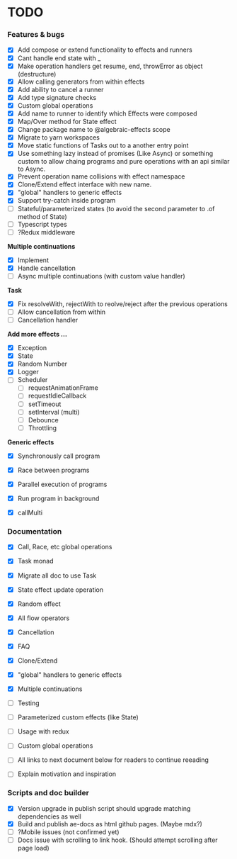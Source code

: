 # TODO

### Features & bugs
- [x] Add compose or extend functionality to effects and runners
- [x] Cant handle end state with _
- [x] Make operation handlers get resume, end, throwError as object (destructure)
- [x] Allow calling generators from within effects
- [x] Add ability to cancel a runner
- [x] Add type signature checks
- [x] Custom global operations
- [x] Add name to runner to identify which Effects were composed
- [x] Map/Over method for State effect
- [x] Change package name to @algebraic-effects scope
- [x] Migrate to yarn workspaces
- [x] Move static functions of Tasks out to a another entry point
- [x] Use something lazy instead of promises (Like Async) or something custom to allow chaing programs and pure operations with an api similar to Async.
- [x] Prevent operation name collisions with effect namespace
- [x] Clone/Extend effect interface with new name.
- [x] "global" handlers to generic effects
- [x] Support try-catch inside program
- [ ] Stateful/parameterized states (to avoid the second parameter to .of method of State)
- [ ] Typescript types
- [ ] ?Redux middleware

**Multiple continuations**
  - [x] Implement
  - [x] Handle cancellation
  - [ ] Async multiple continuations (with custom value handler)

**Task**
  - [x] Fix resolveWith, rejectWith to reolve/reject after the previous operations
  - [ ] Allow cancellation from within
  - [ ] Cancellation handler

**Add more effects ...**
  - [x] Exception
  - [x] State
  - [x] Random Number
  - [x] Logger
  - [ ] Scheduler
    - [ ] requestAnimationFrame
    - [ ] requestIdleCallback
    - [ ] setTimeout
    - [ ] setInterval (multi)
    - [ ] Debounce
    - [ ] Throttling

**Generic effects**
  - [x] Synchronously call program
  - [x] Race between programs
  - [x] Parallel execution of programs
  - [x] Run program in background
  - [x] callMulti


### Documentation
- [x] Call, Race, etc global operations
- [x] Task monad
- [x] Migrate all doc to use Task
- [x] State effect update operation
- [x] Random effect
- [x] All flow operators
- [x] Cancellation
- [x] FAQ
- [x] Clone/Extend
- [x] "global" handlers to generic effects
- [x] Multiple continuations
- [ ] Testing
- [ ] Parameterized custom effects (like State)
- [ ] Usage with redux
- [ ] Custom global operations
- [ ] All links to next document below for readers to continue reeading
- [ ] Explain motivation and inspiration


### Scripts and doc builder
- [x] Version upgrade in publish script should upgrade matching dependencies as well
- [x] Build and publish ae-docs as html github pages. (Maybe mdx?)
- [ ] ?Mobile issues  (not confirmed yet)
- [ ] Docs issue with scrolling to link hook. (Should attempt scrolling after page load)
